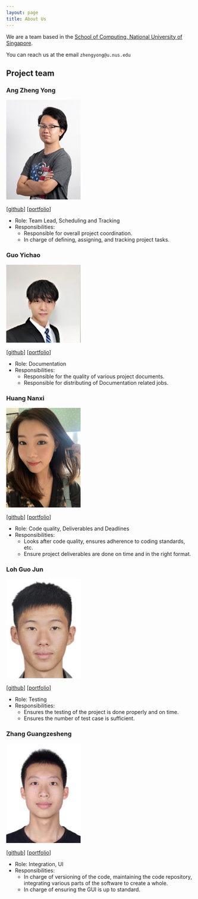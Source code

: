 ```yaml
---
layout: page
title: About Us
---
```


We are a team based in the [School of Computing, National University of Singapore](http://www.comp.nus.edu.sg).

You can reach us at the email `zhengyong@u.nus.edu`

## Project team

### Ang Zheng Yong

<img src="images/arsatis.png" width="200px">

[[github](https://github.com/arsatis)]
[[portfolio](team/arsatis.md)]

* Role: Team Lead, Scheduling and Tracking
* Responsibilities:
    * Responsible for overall project coordination.
    * In charge of defining, assigning, and tracking project tasks.

### Guo Yichao

<img src="images/gycc7253.png" width="200px">

[[github](http://github.com/gycc7253)]
[[portfolio](team/gycc7253.md)]

* Role: Documentation
* Responsibilities:
    * Responsible for the quality of various project documents.
    * Responsible for distributing of Documentation related jobs.

### Huang Nanxi

<img src="images/nanxi-huang.png" width="200px">

[[github](http://github.com/nanxi-huang)]
[[portfolio](team/nanxi-huang.md)]

* Role: Code quality, Deliverables and Deadlines
* Responsibilities:
    * Looks after code quality, ensures adherence to coding standards, etc.
    * Ensure project deliverables are done on time and in the right format.

### Loh Guo Jun

<img src="images/gj0407790.png" width="200px">

[[github](http://github.com/gj0407790)]
[[portfolio](team/gj0407790.md)]

* Role: Testing
* Responsibilities:
    * Ensures the testing of the project is done properly and on time.
    * Ensures the number of test case is sufficient.

### Zhang Guangzesheng

<img src="images/andrewzhang217.png" width="200px">

[[github](https://github.com/Andrewzhang217)]
[[portfolio](team/Andrewzhang217.md)]

* Role: Integration, UI
* Responsibilities:
    * In charge of versioning of the code, maintaining the code repository, integrating various parts of the software to create a whole.
    * In charge of ensuring the GUI is up to standard.
